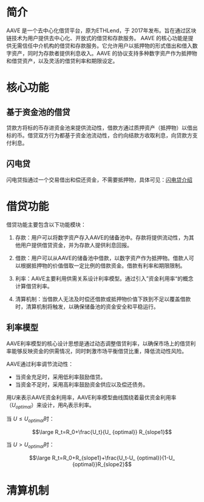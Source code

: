# 简介

AAVE 是一个去中心化借贷平台，原为ETHLend，于 2017年发布。旨在通过区块链技术为用户提供去中心化、开放式的借贷和存款服务。
AAVE 的核心功能是提供无需信任中介机构的借贷和存款服务。它允许用户以抵押物的形式借出和借入数字资产，同时为存款者提供利息收入。AAVE 的协议支持多种数字资产作为抵押物和借贷资产，以及灵活的借贷利率和期限设定。

# 核心功能

## 基于资金池的借贷

贷款方将标的币存进资金池来提供流动性，借款方通过质押资产（抵押物）以借出标的币。借贷双方行为都基于资金池流动性，合约向结款方收取利息，向贷款方支付利息。

## 闪电贷

闪电贷指通过一个交易借出和偿还资金，不需要抵押物，具体可见：[闪电贷介绍](/Web3-Wiki/DeFi/%E9%97%AA%E7%94%B5%E8%B4%B7.md)

# 借贷功能

借贷功能主要包含以下功能模块：

1. 存款：用户可以将数字资产存入AAVE的储备池中。存款将提供流动性，为其他用户提供借贷资金，并为存款人提供利息回报。

2. 借款：用户可以从AAVE的储备池中借款，以数字资产作为抵押物。借款人可以根据抵押物的价值借取一定比例的借款资金。借款有利率和期限限制。

3. 利率：AAVE主要利用供需关系设计利率模型。通过引入”资金利用率“的概念计算借贷利率。
   
4. 清算机制：当借款人无法及时偿还借款或抵押物价值下跌到不足以覆盖借款时，清算机制将触发，以确保储备池的资金安全和平稳运行。

## 利率模型

AAVE利率模型的核心设计思想是通过动态调整借贷利率，以确保市场上的借贷利率能够反映资金的供需情况，同时刺激市场平衡借贷比重，降低流动性风险。

AAVE通过利率调节流动性：

- 当资金充足时，采用低利率鼓励借贷。
- 当资金不足时，采用高利率鼓励资金供应以及偿还债务。

用$U$来表示AAVE资金利用率，AAVE利率模型曲线围绕着最优资金利用率（$U_
{optimal}$）来设计，用$R_t$表示利率。

当 $U≤U_
{optimal}$时：

$$\large R_t=R_0+\frac{U_t}{U_
{optimal}} R_{slope1}$$

当 $U>U_
{optimal}$时：

$$\large R_t=R_0+R_{slope1}+\frac{U_t-U_
{optimal}}{1-U_
{optimal}}R_{slope2}$$

# 清算机制

